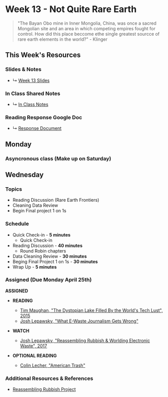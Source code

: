 # Week 13 - Not Quite Rare Earth

> "The Bayan Obo mine in Inner Mongolia, China, was once a sacred Mongolian site and an area in which competing empires fought for control. How did this place beccome ethe single greatest sourcce of rare earth elements in the world?" - Klinger


## This Week's Resources

### Slides & Notes 
* ↳ [Week 13 Slides]()
### In Class Shared Notes
* ↳ [In Class Notes](https://docs.google.com/document/d/1v2XqOosts9svJJ-VPiQWGzaDlGUvF5M6oRVBcvclF5c/edit?usp=sharing)
### Reading Response Google Doc
* ↳ [Response Document](https://docs.google.com/document/d/1z9RFLIPTfHzS9kKKNdszuYYRxVgrxREBAZ1X29DAJfs/edit?usp=sharing)

## Monday
### Asyncronous class (Make up on Saturday)

## Wednesday
### Topics
* Reading Discussion (Rare Earth Frontiers)
* Cleaning Data Review
* Begin Final project 1 on 1s


### Schedule
* Quick Check-in - __5 minutes__
    * Quick Check-in
* Reading Discussion - __40 minutes__
   * Round Robin chapters
* Data Cleaning  Review - __30 minutes__
* Beging Final Project 1 on 1s - __30 minutes__
* Wrap Up -  __5 minutes__

### Assigned (**Due Monday April 25th**)

__ASSIGNED__
* **READING**
    * [Tim Maughan, "The Dystopian Lake Filled By the World's Tech Lust", 2015](https://www.bbc.com/future/article/20150402-the-worst-place-on-earth)
    * [Josh Lepawsky, "What E-Waste Journalism Gets Wrong"](https://thereader.mitpress.mit.edu/what-e-waste-journalism-gets-wrong/)

* **WATCH**
  * [Josh Lepawsky, "Reassembling Rubbish & Worlding Electronic Waste", 2017](https://www.youtube.com/watch?v=Yr0MwogZdkA)

* **OPTIONAL READING**
    * [Colin Lecher, "American Trash"](https://www.theverge.com/2019/12/4/20992240/e-waste-recycling-electronic-basel-convention-crime-total-reclaim-fraud)


### Additional Resources & References
* [Reassembling Rubbish Project](https://scalar.usc.edu/works/reassembling-rubbish/index)


